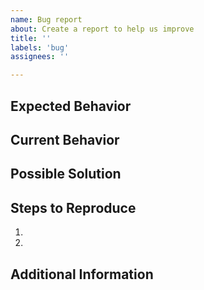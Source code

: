 ```yaml
---
name: Bug report
about: Create a report to help us improve
title: ''
labels: 'bug'
assignees: ''

---
```


<!--- Please search issues before creating a new one. --->
<!--- This is just a template, feel free to customize if prudent. --->

## Expected Behavior
<!--- Describe what should happen. --->

## Current Behavior
<!--- Describe what happens instead of the expected behavior. --->

## Possible Solution
<!--- Optional implementation suggestion. --->

## Steps to Reproduce
<!--- Provide for bugs. Links to examples can be helpful. --->
1. 
2. 

## Additional Information
<!--- Any other context about the problem here. --->
